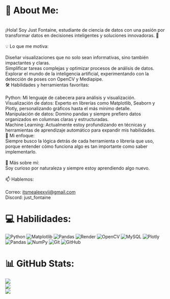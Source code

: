 # 💫 About Me:
<br>¡Hola! Soy Just Fontaine, estudiante de ciencia de datos con una pasión por transformar datos en decisiones inteligentes y soluciones innovadoras. 🚀<br><br>💡 Lo que me motiva:<br><br>Diseñar visualizaciones que no solo sean informativas, sino también impactantes y claras.<br>Simplificar tareas complejas y optimizar procesos de análisis de datos.<br>Explorar el mundo de la inteligencia artificial, experimentando con la detección de poses con OpenCV y Mediapipe.<br>🛠️ Habilidades y herramientas favoritas:<br><br>Python: Mi lenguaje de cabecera para análisis y visualización.<br>Visualización de datos: Experto en librerías como Matplotlib, Seaborn y Plotly, personalizando gráficos hasta el más mínimo detalle.<br>Manipulación de datos: Domino pandas y siempre prefiero datos organizados en columnas claras y estructuradas.<br>Machine Learning: Actualmente estoy profundizando en técnicas y herramientas de aprendizaje automático para expandir mis habilidades.<br>🎯 Mi enfoque:<br>Siempre busco la lógica detrás de cada herramienta o librería que uso, porque entender cómo funciona algo es tan importante como saber implementarlo.<br><br>🌟 Más sobre mí:<br>Soy curioso por naturaleza y siempre estoy aprendiendo algo nuevo.<br><br>📫 Hablemos:<br><br>Correo: itsmealeexvii@gmail.com<br>Discord: just_fontaine


# 💻 Habilidades:
![Python](https://img.shields.io/badge/python-3670A0?style=for-the-badge&logo=python&logoColor=ffdd54) ![Matplotlib](https://img.shields.io/badge/Matplotlib-%23ffffff.svg?style=for-the-badge&logo=Matplotlib&logoColor=black) ![Pandas](https://img.shields.io/badge/pandas-%23150458.svg?style=for-the-badge&logo=pandas&logoColor=white) ![Render](https://img.shields.io/badge/Render-%46E3B7.svg?style=for-the-badge&logo=render&logoColor=white) ![OpenCV](https://img.shields.io/badge/opencv-%23white.svg?style=for-the-badge&logo=opencv&logoColor=white) ![MySQL](https://img.shields.io/badge/mysql-4479A1.svg?style=for-the-badge&logo=mysql&logoColor=white) ![Plotly](https://img.shields.io/badge/Plotly-%233F4F75.svg?style=for-the-badge&logo=plotly&logoColor=white) ![Pandas](https://img.shields.io/badge/pandas-%23150458.svg?style=for-the-badge&logo=pandas&logoColor=white) ![NumPy](https://img.shields.io/badge/numpy-%23013243.svg?style=for-the-badge&logo=numpy&logoColor=white) ![Git](https://img.shields.io/badge/git-%23F05033.svg?style=for-the-badge&logo=git&logoColor=white) ![GitHub](https://img.shields.io/badge/github-%23121011.svg?style=for-the-badge&logo=github&logoColor=white)
# 📊 GitHub Stats:
![](https://github-readme-stats.vercel.app/api?username=JFontaineGit&theme=radical&hide_border=false&include_all_commits=true&count_private=false)<br/>
![](https://github-readme-streak-stats.herokuapp.com/?user=JFontaineGit&theme=radical&hide_border=false)<br/>
![](https://github-readme-stats.vercel.app/api/top-langs/?username=JFontaineGit&theme=radical&hide_border=false&include_all_commits=true&count_private=false&layout=compact)

<!-- Proudly created with GPRM ( https://gprm.itsvg.in ) -->
